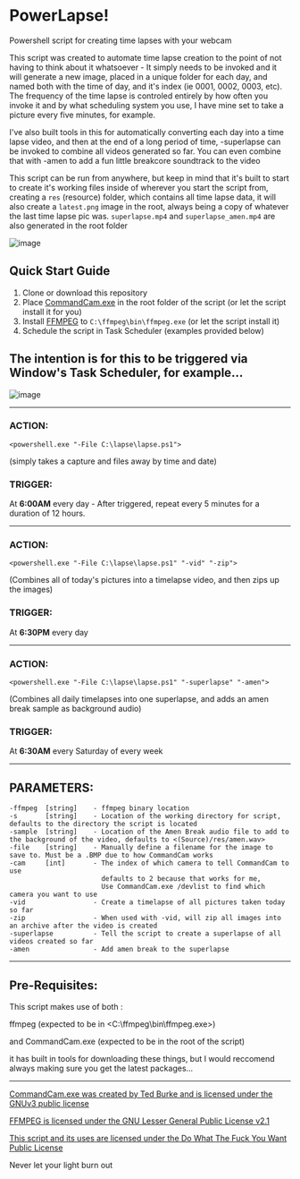 # PowerLapse!
Powershell script for creating time lapses with your webcam

This script was created to automate time lapse creation to the point of not having to think about it whatsoever - It simply needs to be invoked and it will generate a new image, placed in a unique folder for each day, and named both with the time of day, and it's index (ie 0001, 0002, 0003, etc). The frequency of the time lapse is controled entirely by how often you invoke it and by what scheduling system you use, I have mine set to take a picture every five minutes, for example. 

I've also built tools in this for automatically converting each day into a time lapse video, and then at the end of a long period of time, -superlapse can be invoked to combine all videos generated so far. You can even combine that with -amen to add a fun little breakcore soundtrack to the video

This script can be run from anywhere, but keep in mind that it's built to start to create it's working files inside of wherever you start the script from, creating a `res` (resource) folder, which contains all time lapse data, it will also create a `latest.png` image in the root, always being a copy of whatever the last time lapse pic was. `superlapse.mp4` and `superlapse_amen.mp4` are also generated in the root folder

![image](https://github.com/user-attachments/assets/400f7d50-38bb-4498-992d-c52b31b2cdb7)


## Quick Start Guide

1. Clone or download this repository
2. Place [CommandCam.exe](https://github.com/tedburke/CommandCam) in the root folder of the script (or let the script install it for you)
3. Install [FFMPEG](https://www.ffmpeg.org/) to `C:\ffmpeg\bin\ffmpeg.exe` (or let the script install it)
4. Schedule the script in Task Scheduler (examples provided below)

## The intention is for this to be triggered via Window's Task Scheduler, for example...

![image](https://github.com/user-attachments/assets/e4e6fd13-72df-41d6-85b4-f199369d0c79)

---

### **ACTION:**
```pwsh
<powershell.exe "-File C:\lapse\lapse.ps1">
 ```
(simply takes a capture and files away by time and date)
 
### **TRIGGER:** 

At **6:00AM** every day - After triggered, repeat every 5 minutes for a duration of 12 hours.

---

### **ACTION:**  
```pwsh
<powershell.exe "-File C:\lapse\lapse.ps1" "-vid" "-zip">
```
(Combines all of today's pictures into a timelapse video, and then zips up the images)
 
### **TRIGGER:**  

At **6:30PM** every day

---

### **ACTION:**
```pwsh
<powershell.exe "-File C:\lapse\lapse.ps1" "-superlapse" "-amen">
```
(Combines all daily timelapses into one superlapse, and adds an amen break sample as background audio)
 
### **TRIGGER:**

At **6:30AM** every Saturday of every week

---

## PARAMETERS:
```pwsh
-ffmpeg  [string]    - ffmpeg binary location
-s       [string]    - Location of the working directory for script, defaults to the directory the script is located
-sample  [string]    - Location of the Amen Break audio file to add to the background of the video, defaults to <(Source)/res/amen.wav>
-file    [string]    - Manually define a filename for the image to save to. Must be a .BMP due to how CommandCam works
-cam     [int]       - The index of which camera to tell CommandCam to use
                       defaults to 2 because that works for me,
                       Use CommandCam.exe /devlist to find which camera you want to use
-vid                 - Create a timelapse of all pictures taken today so far
-zip                 - When used with -vid, will zip all images into an archive after the video is created
-superlapse          - Tell the script to create a superlapse of all videos created so far
-amen                - Add amen break to the superlapse
```

---

## Pre-Requisites:

This script makes use of both :

ffmpeg (expected to be in <C:\ffmpeg\bin\ffmpeg.exe>) 

and CommandCam.exe (expected to be in the root of the script) 

it has built in tools for downloading these things, but I would reccomend always making sure you get the latest packages...

---

[CommandCam.exe was created by Ted Burke and is licensed under the GNUv3 public license](https://github.com/tedburke/CommandCam)

[FFMPEG is licensed under the GNU Lesser General Public License v2.1](https://www.ffmpeg.org/)

[This script and its uses are licensed under the Do What The Fuck You Want Public License](https://www.wtfpl.net/)


Never let your light burn out
